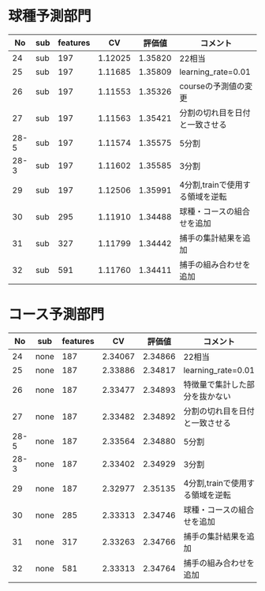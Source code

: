 # 球種予測部門

|No|sub|features|CV|評価値|コメント|
|----|----|----|----|----|----|
|24|sub|197|1.12025|1.35820|22相当|
|25|sub|197|1.11685|1.35809|learning_rate=0.01|
|26|sub|197|1.11553|1.35326|courseの予測値の変更|
|27|sub|197|1.11563|1.35421|分割の切れ目を日付と一致させる|
|28-5|sub|197|1.11574|1.35575|5分割|
|28-3|sub|197|1.11602|1.35585|3分割|
|29|sub|197|1.12506|1.35991|4分割,trainで使用する領域を逆転|
|30|sub|295|1.11910|1.34488|球種・コースの組合せを追加|
|31|sub|327|1.11799|1.34442|捕手の集計結果を追加|
|32|sub|591|1.11760|1.34411|捕手の組み合わせを追加|

# コース予測部門

|No|sub|features|CV|評価値|コメント|
|----|----|----|----|----|----|
|24|none|187|2.34067|2.34866|22相当|
|25|none|187|2.33886|2.34817|learning_rate=0.01|
|26|none|187|2.33477|2.34893|特徴量で集計した部分を抜かない|
|27|none|187|2.33482|2.34892|分割の切れ目を日付と一致させる|
|28-5|none|187|2.33564|2.34880|5分割|
|28-3|none|187|2.33402|2.34929|3分割|
|29|none|187|2.32977|2.35135|4分割,trainで使用する領域を逆転|
|30|none|285|2.33313|2.34746|球種・コースの組合せを追加|
|31|none|317|2.33263|2.34766|捕手の集計結果を追加|
|32|none|581|2.33313|2.34764|捕手の組み合わせを追加|
